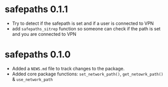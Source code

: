 # safepaths 0.1.1

* Try to detect if the safepath is set and if a user is connected to VPN
* add `safepaths_sitrep` function so someone can check if the path is set and you are connected to VPN

# safepaths 0.1.0

* Added a `NEWS.md` file to track changes to the package.
* Added core package functions: `set_network_path()`, `get_netowrk_path()` & `use_network_path`
